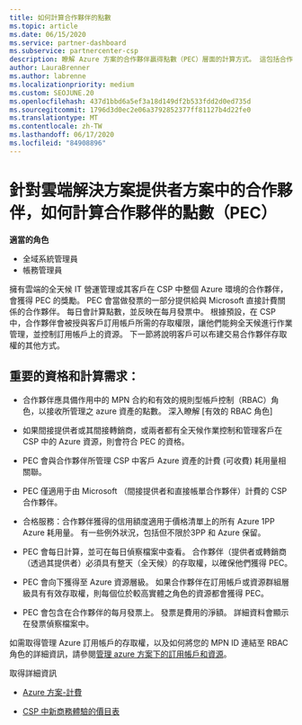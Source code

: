 ```yaml
---
title: 如何計算合作夥伴的點數
ms.topic: article
ms.date: 06/15/2020
ms.service: partner-dashboard
ms.subservice: partnercenter-csp
description: 瞭解 Azure 方案的合作夥伴贏得點數（PEC）層面的計算方式。 這包括合作夥伴和間接提供者的資格需求。
author: LauraBrenner
ms.author: labrenne
ms.localizationpriority: medium
ms.custom: SEOJUNE.20
ms.openlocfilehash: 437d1bbd6a5ef3a18d149df2b533fdd2d0ed735d
ms.sourcegitcommit: 1796d3d0ec2e06a3792852377ff81127b4d22fe0
ms.translationtype: MT
ms.contentlocale: zh-TW
ms.lasthandoff: 06/17/2020
ms.locfileid: "84908896"
---
```

# <a name="how-partner-earned-credit-pec-is-calculated-for-partners-in-the-cloud-solution-provider-program"></a>針對雲端解決方案提供者方案中的合作夥伴，如何計算合作夥伴的點數（PEC）

**適當的角色**

- 全域系統管理員
- 帳務管理員

擁有雲端的全天候 IT 營運管理或其客戶在 CSP 中整個 Azure 環境的合作夥伴，會獲得 PEC 的獎勵。 PEC 會當做發票的一部分提供給與 Microsoft 直接計費關係的合作夥伴。 每日會計算點數，並反映在每月發票中。 根據預設，在 CSP 中，合作夥伴會被授與客戶訂用帳戶所需的存取權限，讓他們能夠全天候進行作業管理，並控制訂用帳戶上的資源。 下一節將說明客戶可以布建交易合作夥伴存取權的其他方式。


## <a name="important-eligibility-and-calculation-requirements"></a>重要的資格和計算需求：

- 合作夥伴應具備作用中的 MPN 合約和有效的規則型帳戶控制（RBAC）角色，以接收所管理之 azure 資產的點數。 深入瞭解 [有效的 RBAC 角色]

- 如果間接提供者或其間接轉銷商，或兩者都有全天候作業控制和管理客戶在 CSP 中的 Azure 資源，則會符合 PEC 的資格。

- PEC 會與合作夥伴所管理 CSP 中客戶 Azure 資產的計費 (可收費) 耗用量相關聯。 

- PEC 僅適用于由 Microsoft （間接提供者和直接帳單合作夥伴）計費的 CSP 合作夥伴。

- 合格服務：合作夥伴獲得的信用額度適用于價格清單上的所有 Azure 1PP Azure 耗用量。 有一些例外狀況，包括但不限於3PP 和 Azure 保留。

- PEC 會每日計算，並可在每日偵察檔案中查看。 合作夥伴（提供者或轉銷商（透過其提供者）必須具有整天（全天候）的存取權，以確保他們獲得 PEC。

- PEC 會向下獲得至 Azure 資源層級。 如果合作夥伴在訂用帳戶或資源群組層級具有有效存取權，則每個位於較高實體之角色的資源都會獲得 PEC。 

- PEC 會包含在合作夥伴的每月發票上。 發票是費用的淨額。 詳細資料會顯示在發票偵察檔案中。

如需取得管理 Azure 訂用帳戶的存取權，以及如何將您的 MPN ID 連結至 RBAC 角色的詳細資訊，請參閱[管理 azure 方案下的訂用帳戶和資源](azure-plan-manage.md)。

取得詳細資訊

- [Azure 方案-計費](azure-plan-billing.md)

- [CSP 中新商務體驗的價目表](azure-plan-price-list.md)